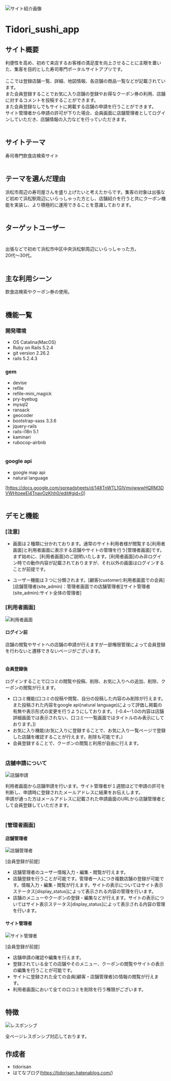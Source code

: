 ![サイト紹介画像](https://github.com/tidorisan/TIdori_sushi_app/blob/master/images/%E3%82%B9%E3%82%AF%E3%83%AA%E3%83%BC%E3%83%B3%E3%82%B7%E3%83%A7%E3%83%83%E3%83%88%202020-09-19%2015.33.57.png)

# Tidori_sushi_app

## サイト概要
利便性を高め、初めて来店するお客様の満足度を向上させることに主眼を置いた、集客を目的とした寿司専門ポータルサイトアプリです。 <br><br>
ここでは登録店舗一覧、詳細、地図情報、各店舗の商品一覧などが記載されています。<br>また会員登録することでお気に入り店舗の登録やお得なクーポン券の利用、店舗に対するコメントを投稿することができます。<br>また会員登録なしでもサイトに掲載する店舗の申請を行うことができます。<br>サイト管理者から申請の許可が下りた場合、会員画面に店舗管理者としてログインしていただき、店舗情報の入力などを行っていただきます。<br><br>

## サイトテーマ
寿司専門飲食店検索サイト<br><br>

## テーマを選んだ理由
浜松市周辺の寿司屋さんを盛り上げたいと考えたからです。集客の対象は出張など初めて浜松駅周辺にいらっしゃった方とし、店舗紹介を行うと共にクーポン機能を実装し、より積極的に運用できることを意識しております。<br><br>


## ターゲットユーザー<br><br>
出張などで初めて浜松市中区中央浜松駅周辺にいらっしゃった方。<br>
20代〜30代。<br><br>

## 主な利用シーン
飲食店検索やクーポン券の使用。<br><br>


## 機能一覧

###  開発環境

- OS Catalina(MacOS)
- Ruby on Rails 5.2.4
- git version 2.26.2
- rails 5.2.4.3

### gem

- devise
- refile
- refile-mini_magick
- pry-byebug
- mysql2
- ransack
- geocoder
- bootstrap-sass  3.3.6
- jquery-rails
- rails-i18n 5.1
- kaminari
- rubocop-airbnb<br><br>

### google api

- google map api
- natural language

[https://docs.google.com/spreadsheets/d/148TnWTL1GlVmvjwwwHQRM3DVWHtoeeEl4TnavOzKhh0/edit#gid=0]<br><br>


## デモと機能
### [注意]
- 画面は２種類に分かれております。通常のサイト利用者様が閲覧する[利用者画面]と利用者画面に表示する店舗やサイトの管理を行う[管理者画面]です。
まず始めに、[利用者画面]のご説明いたします。[利用者画面]のみ非ログイン時での動作内容が記載されておりますが、それ以外の画面はログインすることが前提です。

- ユーザー機能は３つに分類されます。[顧客(customer):利用者画面での会員][店舗管理者(site_admin)：管理者画面での店舗管理者][サイト管理者(site_admin):サイト全体の管理者]

###  [利用者画面]

![利用者画面](https://github.com/tidorisan/TIdori_sushi_app/blob/master/images/%E5%88%A9%E7%94%A8%E8%80%85%E7%94%BB%E9%9D%A2gif.gif)

#### ログイン前
店舗の閲覧やサイトへの店舗の申請が行えますが一部権限管理によって会員登録を行わないと遷移できないページがございます。<br><br>

#### 会員登録後
ログインすることで口コミの閲覧や投稿、削除、お気に入りへの追加、削除、クーポンの閲覧が行えます。<br>
- 口コミ機能(口コミの投稿や閲覧、自分の投稿した内容のみ削除が行えます。また投稿された内容をgoogle api(natural language)によって評価し掲載の有無や表示形式の変更を行うようにしております。
[-0.4~-1.0の内容は店舗詳細画面では表示されない、口コミ一一覧画面ではタイトルのみ表示にしております。])
- お気に入り機能(お気に入りに登録することで、お気に入り一覧ページで登録した店舗を確認することが行えます。削除も可能です。)
- 会員登録することで、クーポンの閲覧と利用が自由に行えます。<br><br>

### 店舗申請について

![店舗申請](https://github.com/tidorisan/TIdori_sushi_app/blob/master/images/%E5%BA%97%E8%88%97%E7%94%B3%E8%AB%8B.gif)

利用者画面から店舗申請を行います。サイト管理者が１週間ほどで申請の許可を判断し、申請時に登録されたメールアドレスに結果をお伝えします。<br>申請が通った方はメールアドレスに記載された申請画面のURLから店舗管理者として会員登録していただきます。<br><br>

###  [管理者画面]
#### 店舗管理者

![店舗管理者](https://github.com/tidorisan/TIdori_sushi_app/blob/master/images/%E5%BA%97%E8%88%97%E7%AE%A1%E7%90%86%E8%80%85.gif)

[会員登録が前提]

- 店舗管理者のユーザー情報入力・編集・閲覧が行えます。
- 店舗登録を行うことが可能です。管理者一人につき複数店舗の登録が可能です。情報入力・編集・閲覧が行えます。サイトの表示についてはサイト表示ステータス[display_status]によって表示される内容の管理を行います。
- 店舗のメニューやクーポンの登録・編集などが行えます。サイトの表示についてはサイト表示ステータス[display_status]によって表示される内容の管理を行います。

#### サイト管理者
![サイト管理者](https://github.com/tidorisan/TIdori_sushi_app/blob/master/images/%E3%82%B5%E3%82%A4%E3%83%88%E7%AE%A1%E7%90%86%E8%80%85gif.gif)

[会員登録が前提]

- 店舗申請の確認や編集を行えます。
- 登録されている全ての店舗やそのメニュー、クーポンの閲覧やサイトの表示の編集を行うことが可能です。
- サイトに登録された全ての会員[顧客・店舗管理者]の情報の閲覧が行えます。
- 利用者画面において全ての口コミを削除を行う権限がございます。<br><br>

##  特徴

![レスポンシブ](https://github.com/tidorisan/TIdori_sushi_app/blob/master/images/%E3%83%AC%E3%82%B9%E3%83%9B%E3%82%9A%E3%83%B3%E3%82%B7%E3%83%95%E3%82%99gif.gif)

全ページレスポンシブ対応しております。

## 作成者

- tidorisan
- はてなブログ(https://tidorisan.hatenablog.com/)






